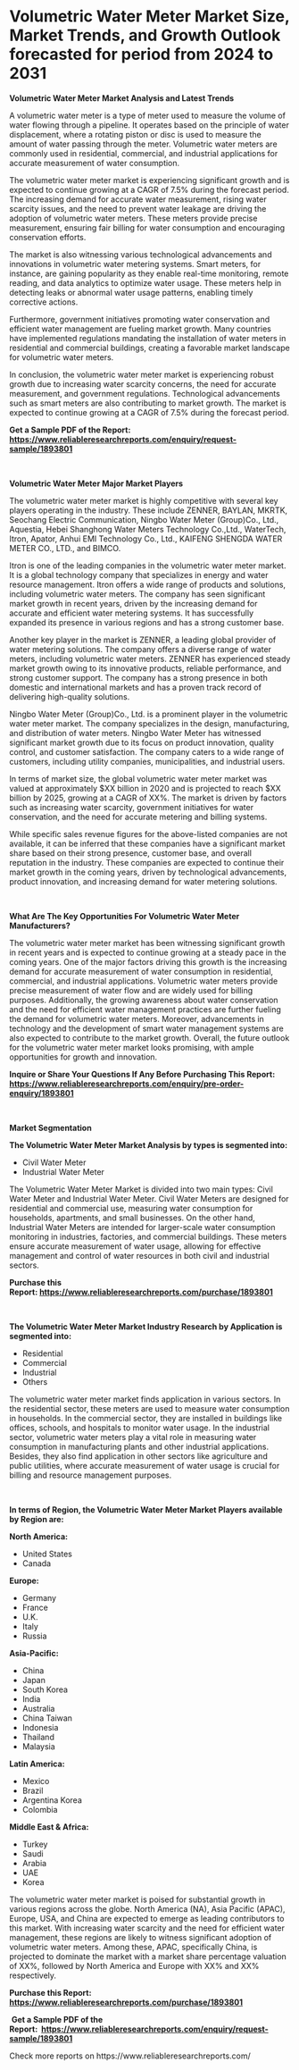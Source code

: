 <p><h1>Volumetric Water Meter Market Size, Market Trends, and Growth Outlook forecasted for period from 2024 to 2031</h1></p><p><strong>Volumetric Water Meter Market Analysis and Latest Trends</strong></p>
<p><p>A volumetric water meter is a type of meter used to measure the volume of water flowing through a pipeline. It operates based on the principle of water displacement, where a rotating piston or disc is used to measure the amount of water passing through the meter. Volumetric water meters are commonly used in residential, commercial, and industrial applications for accurate measurement of water consumption.</p><p>The volumetric water meter market is experiencing significant growth and is expected to continue growing at a CAGR of 7.5% during the forecast period. The increasing demand for accurate water measurement, rising water scarcity issues, and the need to prevent water leakage are driving the adoption of volumetric water meters. These meters provide precise measurement, ensuring fair billing for water consumption and encouraging conservation efforts.</p><p>The market is also witnessing various technological advancements and innovations in volumetric water metering systems. Smart meters, for instance, are gaining popularity as they enable real-time monitoring, remote reading, and data analytics to optimize water usage. These meters help in detecting leaks or abnormal water usage patterns, enabling timely corrective actions.</p><p>Furthermore, government initiatives promoting water conservation and efficient water management are fueling market growth. Many countries have implemented regulations mandating the installation of water meters in residential and commercial buildings, creating a favorable market landscape for volumetric water meters.</p><p>In conclusion, the volumetric water meter market is experiencing robust growth due to increasing water scarcity concerns, the need for accurate measurement, and government regulations. Technological advancements such as smart meters are also contributing to market growth. The market is expected to continue growing at a CAGR of 7.5% during the forecast period.</p></p>
<p><strong>Get a Sample PDF of the Report:&nbsp; <a href="https://www.reliableresearchreports.com/enquiry/request-sample/1893801">https://www.reliableresearchreports.com/enquiry/request-sample/1893801</a></strong></p>
<p>&nbsp;</p>
<p><strong>Volumetric Water Meter Major Market Players</strong></p>
<p><p>The volumetric water meter market is highly competitive with several key players operating in the industry. These include ZENNER, BAYLAN, MKRTK, Seochang Electric Communication, Ningbo Water Meter (Group)Co., Ltd., Aquestia, Hebei Shanghong Water Meters Technology Co.,Ltd., WaterTech, Itron, Apator, Anhui EMI Technology Co., Ltd., KAIFENG SHENGDA WATER METER CO., LTD., and BIMCO.</p><p>Itron is one of the leading companies in the volumetric water meter market. It is a global technology company that specializes in energy and water resource management. Itron offers a wide range of products and solutions, including volumetric water meters. The company has seen significant market growth in recent years, driven by the increasing demand for accurate and efficient water metering systems. It has successfully expanded its presence in various regions and has a strong customer base.</p><p>Another key player in the market is ZENNER, a leading global provider of water metering solutions. The company offers a diverse range of water meters, including volumetric water meters. ZENNER has experienced steady market growth owing to its innovative products, reliable performance, and strong customer support. The company has a strong presence in both domestic and international markets and has a proven track record of delivering high-quality solutions.</p><p>Ningbo Water Meter (Group)Co., Ltd. is a prominent player in the volumetric water meter market. The company specializes in the design, manufacturing, and distribution of water meters. Ningbo Water Meter has witnessed significant market growth due to its focus on product innovation, quality control, and customer satisfaction. The company caters to a wide range of customers, including utility companies, municipalities, and industrial users.</p><p>In terms of market size, the global volumetric water meter market was valued at approximately $XX billion in 2020 and is projected to reach $XX billion by 2025, growing at a CAGR of XX%. The market is driven by factors such as increasing water scarcity, government initiatives for water conservation, and the need for accurate metering and billing systems.</p><p>While specific sales revenue figures for the above-listed companies are not available, it can be inferred that these companies have a significant market share based on their strong presence, customer base, and overall reputation in the industry. These companies are expected to continue their market growth in the coming years, driven by technological advancements, product innovation, and increasing demand for water metering solutions.</p></p>
<p>&nbsp;</p>
<p><strong>What Are The Key Opportunities For Volumetric Water Meter Manufacturers?</strong></p>
<p><p>The volumetric water meter market has been witnessing significant growth in recent years and is expected to continue growing at a steady pace in the coming years. One of the major factors driving this growth is the increasing demand for accurate measurement of water consumption in residential, commercial, and industrial applications. Volumetric water meters provide precise measurement of water flow and are widely used for billing purposes. Additionally, the growing awareness about water conservation and the need for efficient water management practices are further fueling the demand for volumetric water meters. Moreover, advancements in technology and the development of smart water management systems are also expected to contribute to the market growth. Overall, the future outlook for the volumetric water meter market looks promising, with ample opportunities for growth and innovation.</p></p>
<p><strong>Inquire or Share Your Questions If Any Before Purchasing This Report: <a href="https://www.reliableresearchreports.com/enquiry/pre-order-enquiry/1893801">https://www.reliableresearchreports.com/enquiry/pre-order-enquiry/1893801</a></strong></p>
<p>&nbsp;</p>
<p><strong>Market Segmentation</strong></p>
<p><strong>The Volumetric Water Meter Market Analysis by types is segmented into:</strong></p>
<p><ul><li>Civil Water Meter</li><li>Industrial Water Meter</li></ul></p>
<p><p>The Volumetric Water Meter Market is divided into two main types: Civil Water Meter and Industrial Water Meter. Civil Water Meters are designed for residential and commercial use, measuring water consumption for households, apartments, and small businesses. On the other hand, Industrial Water Meters are intended for larger-scale water consumption monitoring in industries, factories, and commercial buildings. These meters ensure accurate measurement of water usage, allowing for effective management and control of water resources in both civil and industrial sectors.</p></p>
<p><strong>Purchase this Report:&nbsp;<a href="https://www.reliableresearchreports.com/purchase/1893801">https://www.reliableresearchreports.com/purchase/1893801</a></strong></p>
<p>&nbsp;</p>
<p><strong>The Volumetric Water Meter Market Industry Research by Application is segmented into:</strong></p>
<p><ul><li>Residential</li><li>Commercial</li><li>Industrial</li><li>Others</li></ul></p>
<p><p>The volumetric water meter market finds application in various sectors. In the residential sector, these meters are used to measure water consumption in households. In the commercial sector, they are installed in buildings like offices, schools, and hospitals to monitor water usage. In the industrial sector, volumetric water meters play a vital role in measuring water consumption in manufacturing plants and other industrial applications. Besides, they also find application in other sectors like agriculture and public utilities, where accurate measurement of water usage is crucial for billing and resource management purposes.</p></p>
<p>&nbsp;</p>
<p><strong>In terms of Region, the Volumetric Water Meter Market Players available by Region are:</strong></p>
<p>
    <p> <strong> North America: </strong>
        <ul>
            <li>United States</li>
            <li>Canada</li>
        </ul>
        </p> 
    <p> <strong> Europe: </strong>
        <ul>
            <li>Germany</li>
            <li>France</li>
            <li>U.K.</li>
            <li>Italy</li>
            <li>Russia</li>
        </ul>
        </p> 
    <p> <strong> Asia-Pacific: </strong>
        <ul>
            <li>China</li>
            <li>Japan</li>
            <li>South Korea</li>
            <li>India</li>
            <li>Australia</li>
            <li>China Taiwan</li>
            <li>Indonesia</li>
            <li>Thailand</li>
            <li>Malaysia</li>
        </ul>
        </p> 
    <p> <strong> Latin America: </strong>
        <ul>
            <li>Mexico</li>
            <li>Brazil</li>
            <li>Argentina Korea</li>
            <li>Colombia</li>
        </ul>
        </p> 
    <p> <strong> Middle East & Africa: </strong>
        <ul>
            <li>Turkey</li>
            <li>Saudi</li>
            <li>Arabia</li>
            <li>UAE</li>
            <li>Korea</li>
        </ul>
    </p>
    </p>
<p><p>The volumetric water meter market is poised for substantial growth in various regions across the globe. North America (NA), Asia Pacific (APAC), Europe, USA, and China are expected to emerge as leading contributors to this market. With increasing water scarcity and the need for efficient water management, these regions are likely to witness significant adoption of volumetric water meters. Among these, APAC, specifically China, is projected to dominate the market with a market share percentage valuation of XX%, followed by North America and Europe with XX% and XX% respectively.</p></p>
<p><strong>Purchase this Report: <a href="https://www.reliableresearchreports.com/purchase/1893801">https://www.reliableresearchreports.com/purchase/1893801</a></strong></p>
<p>&nbsp;<strong>Get a Sample PDF of the Report:&nbsp;&nbsp;<a href="https://www.reliableresearchreports.com/enquiry/request-sample/1893801">https://www.reliableresearchreports.com/enquiry/request-sample/1893801</a></strong></p>
<p><strong></strong></p>
<p>Check more reports on https://www.reliableresearchreports.com/</p>